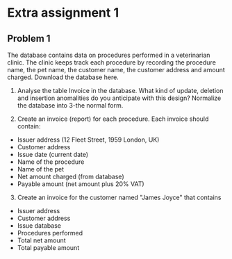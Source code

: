 # Extra assignment 1

## Problem 1

The database contains data on procedures performed in a veterinarian clinic. The clinic
keeps track each procedure by recording the procedure name, the pet name, the customer
name, the customer address and amount charged.
Download the database here.

1. Analyse the table Invoice in the database. What kind of update, deletion and insertion anomalities
do you anticipate with this design? Normalize the database into 3-the normal form.

2. Create an invoice (report) for each procedure.
 Each invoice should contain:
  - Issuer address (12 Fleet Street, 1959 London, UK)
  - Customer address
  - Issue date (current date)
  - Name of the procedure
  - Name of the pet
  - Net amount charged (from database)
  - Payable amount (net amount plus 20% VAT)

3. Create an invoice for the customer named "James Joyce" that contains
  - Issuer address
  - Customer address
  - Issue database
  - Procedures performed
  - Total net amount
  - Total payable amount
